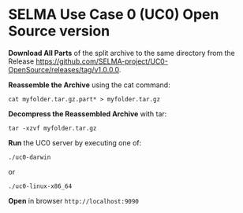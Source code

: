 # SELMA Use Case 0 (UC0) Open Source version

<B>Download All Parts</B> of the split archive to the same directory from the Release https://github.com/SELMA-project/UC0-OpenSource/releases/tag/v1.0.0.0.

<B>Reassemble the Archive</B> using the cat command:

```
cat myfolder.tar.gz.part* > myfolder.tar.gz
```

<B>Decompress the Reassembled Archive</B> with tar:
```
tar -xzvf myfolder.tar.gz
```

<B>Run</B> the UC0 server by executing one of:

```
./uc0-darwin
```
or
```
./uc0-linux-x86_64
```

<B>Open</B> in browser `http://localhost:9090`
